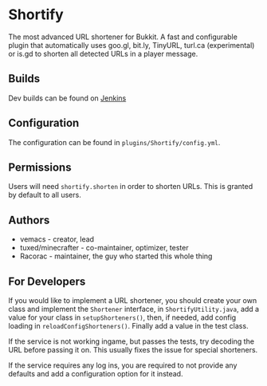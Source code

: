 Shortify
========

The most advanced URL shortener for Bukkit. A fast and configurable plugin that automatically uses goo.gl, bit.ly, TinyURL, turl.ca (experimental) or is.gd to shorten all detected URLs in a player message.

Builds
------

Dev builds can be found on [Jenkins](http://ci.md-5.net/job/Shortify/)

Configuration
-------------

The configuration can be found in `plugins/Shortify/config.yml`.

Permissions
-----------

Users will need `shortify.shorten` in order to shorten URLs. This is granted by default to all users.

Authors
-------

* vemacs - creator, lead
* tuxed/minecrafter - co-maintainer, optimizer, tester
* Racorac - maintainer, the guy who started this whole thing

For Developers
-------

If you would like to implement a URL shortener, you should create your own class and implement the `Shortener` interface, in `ShortifyUtility.java`, add a value for your class in `setupShorteners()`,
then, if needed, add config loading in `reloadConfigShorteners()`. Finally add a value in the test class.

If the service is not working ingame, but passes the tests, try decoding the URL before passing it on. This usually fixes the issue for special shorteners.

If the service requires any log ins, you are required to not provide any defaults and add a configuration option for it instead.
